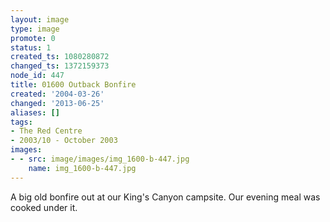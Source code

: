 ```yaml
---
layout: image
type: image
promote: 0
status: 1
created_ts: 1080280872
changed_ts: 1372159373
node_id: 447
title: 01600 Outback Bonfire
created: '2004-03-26'
changed: '2013-06-25'
aliases: []
tags:
- The Red Centre
- 2003/10 - October 2003
images:
- - src: image/images/img_1600-b-447.jpg
    name: img_1600-b-447.jpg
---
```

A big old bonfire out at our King's Canyon campsite.  Our evening meal was cooked under it.
